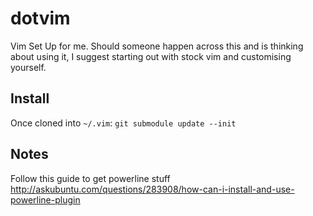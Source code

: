 dotvim
======

Vim Set Up for me. Should someone happen across this and is thinking about using it, I suggest starting out with stock vim and customising yourself.

## Install

Once cloned into `~/.vim`: `git submodule update --init`

## Notes

Follow this guide to get powerline stuff
http://askubuntu.com/questions/283908/how-can-i-install-and-use-powerline-plugin
